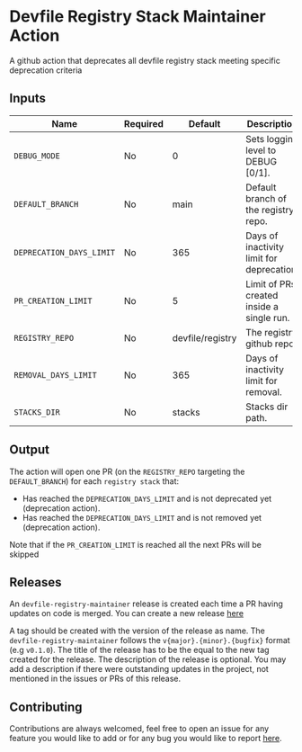 # Devfile Registry Stack Maintainer Action

A github action that deprecates all devfile registry stack meeting specific deprecation criteria

## Inputs

| Name                     | Required | Default          | Description                               |
| ------------------------ | -------- | ---------------- | ----------------------------------------- |
| `DEBUG_MODE`             | No       | 0                | Sets logging level to DEBUG [0/1].        |
| `DEFAULT_BRANCH`         | No       | main             | Default branch of the registry repo.      |
| `DEPRECATION_DAYS_LIMIT` | No       | 365              | Days of inactivity limit for deprecation. |
| `PR_CREATION_LIMIT`      | No       | 5                | Limit of PRs created inside a single run. |
| `REGISTRY_REPO`          | No       | devfile/registry | The registry github repo.                 |
| `REMOVAL_DAYS_LIMIT`     | No       | 365              | Days of inactivity limit for removal.     |
| `STACKS_DIR`             | No       | stacks           | Stacks dir path.                          |

## Output

The action will open one PR (on the `REGISTRY_REPO` targeting the `DEFAULT_BRANCH`) for each `registry stack` that:

- Has reached the `DEPRECATION_DAYS_LIMIT` and is not deprecated yet (deprecation action).
- Has reached the `DEPRECATION_DAYS_LIMIT` and is not removed yet (deprecation action).

Note that if the `PR_CREATION_LIMIT` is reached all the next PRs will be skipped

## Releases

An `devfile-registry-maintainer` release is created each time a PR having updates on code is merged. You can create a new release [here](https://github.com/thepetk/devfile-registry-maintainer/releases/new)

A tag should be created with the version of the release as name. The `devfile-registry-maintainer` follows the `v{major}.{minor}.{bugfix}` format (e.g `v0.1.0`). The title of the release has to be the equal to the new tag created for the release.
The description of the release is optional. You may add a description if there were outstanding updates in the project, not mentioned in the issues or PRs of this release.

## Contributing

Contributions are always welcomed, feel free to open an issue for any feature you would like to add or for any bug you would like to report [here](github.com/thepetk/devfile-registry-maintainer/issues/new).
